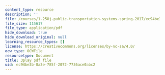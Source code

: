```yaml
---
content_type: resource
description: ''
file: /courses/1-258j-public-transportation-systems-spring-2017/ec94be3b8a3e785f20727736ace0abc2_CJehtdXHR7Q.pdf
file_size: 115617
file_type: application/pdf
hide_download: true
hide_download_original: null
learning_resource_types: []
license: https://creativecommons.org/licenses/by-nc-sa/4.0/
ocw_type: OCWFile
resourcetype: Document
title: 3play pdf file
uid: ec94be3b-8a3e-785f-2072-7736ace0abc2
---
```

